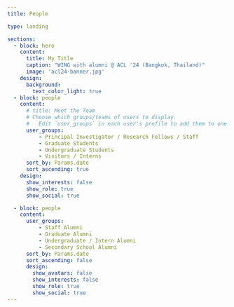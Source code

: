```yaml
---
title: People

type: landing

sections:
  - block: hero
    content:
      title: My Title
      caption: "WING with alumni @ ACL '24 (Bangkok, Thailand)"
      image: 'acl24-banner.jpg'
    design:
      background:
        text_color_light: true
  - block: people
    content:
      # title: Meet the Team
      # Choose which groups/teams of users to display.
      #   Edit `user_groups` in each user's profile to add them to one or more of these groups.
      user_groups:
          - Principal Investigator / Research Fellows / Staff
          - Graduate Students
          - Undergraduate Students
          - Visitors / Interns
      sort_by: Params.date
      sort_ascending: true
    design:
      show_interests: false
      show_role: true
      show_social: true

  - block: people
    content:
      user_groups:
          - Staff Alumni
          - Graduate Alumni
          - Undergraduate / Intern Alumni
          - Secondary School Alumni
      sort_by: Params.date
      sort_ascending: false
      design:
        show_avatars: false
        show_interests: false
        show_role: true
        show_social: true
---
```

